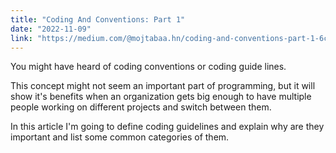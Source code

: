 ```yaml
---
title: "Coding And Conventions: Part 1"
date: "2022-11-09"
link: "https://medium.com/@mojtabaa.hn/coding-and-conventions-part-1-6cee9040818e"
---
```



You might have heard of coding conventions or coding guide lines.

This concept might not seem an important part of programming, but it will show it's benefits when an organization gets big enough to have multiple people working on different projects and switch between them. 

In this article I'm going to define coding guidelines and explain why are they important and list some common categories of them.